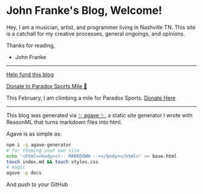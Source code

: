 # John Franke's Blog, Welcome!

Hey, I am a musician, artist, and programmer living in Nashville TN.
This site is a catchall for my creative processes, general ongoings, and opinions.

Thanks for reading,

- John Franke

---

[Help fund this blog](contribute)

[Donate to Paradox Sports Mile 🧗](https://paradoxsports.salsalabs.org/pdxmile-climb-nashville22/p/johnfranke/index.html)

This February, I am climbing a mile for Paradox Sports. [Donate Here](https://paradoxsports.salsalabs.org/pdxmile-climb-nashville22/p/johnfranke/index.html)

---

This blog was generated via [✨ agave ✨](https://github.com/jottenlips/agave), a static site generator I wrote with ReasonML that turns markdown files into html.

Agave is as simple as:

```bash
npm i -g agave-generator
# for theming your own site
echo '<html><body><!-- MARKDOWN --></body></html>' >> base.html
touch index.md && touch styles.css
# magic
agave -p docs
```

And push to your GitHub
